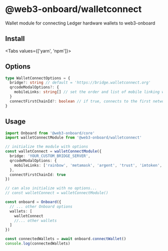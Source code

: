 <script>
    import { Tabs, TabPanel } from '$lib/components'
    import { InstallYarnWalletConnect, InstallNpmWalletConnect } from '$lib/components/code-snippets/packages'
</script>
# @web3-onboard/walletconnect

Wallet module for connecting Ledger hardware wallets to web3-onboard

## Install



<Tabs values={['yarn', 'npm']}>
  <TabPanel value="yarn"><InstallYarnWalletConnect /></TabPanel>
  <TabPanel value="npm"><InstallNpmWalletConnect /></TabPanel>
</Tabs> 


## Options

```typescript
type WalletConnectOptions = {
  bridge?: string // default = 'https://bridge.walletconnect.org'
  qrcodeModalOptions?: {
    mobileLinks: string[] // set the order and list of mobile linking wallets
  }
  connectFirstChainId?: boolean // if true, connects to the first network chain provided
}
```

## Usage

```typescript
import Onboard from '@web3-onboard/core'
import walletConnectModule from '@web3-onboard/walletconnect'

// initialize the module with options
const walletConnect = walletConnectModule({
  bridge: 'YOUR_CUSTOM_BRIDGE_SERVER',
  qrcodeModalOptions: {
    mobileLinks: ['rainbow', 'metamask', 'argent', 'trust', 'imtoken', 'pillar']
  },
  connectFirstChainId: true
})

// can also initialize with no options...
// const walletConnect = walletConnectModule()

const onboard = Onboard({
  // ... other Onboard options
  wallets: [
    walletConnect
    //... other wallets
  ]
})

const connectedWallets = await onboard.connectWallet()
console.log(connectedWallets)
```